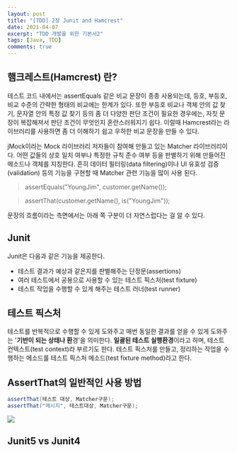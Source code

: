```yaml
---
layout: post
title: "[TDD] 2장 Junit and Hamcrest"
date: 2021-04-07
excerpt: "TDD 개발을 위한 기본서2"
tags: [Java, TDD]
comments: true
---
```

## 햄크레스트(Hamcrest) 란?

테스트 코드 내에서는 assertEquals 같은 비교 문장이 종종 사용되는데, 등호, 부등호, 비교 수준의 간략한 형태의 비교에는 한계가 있다. 또한 부등호 비교나 객체 안의 값 찾기, 문자열 안의 특정 값 찾기 등의 좀 더 다양한 판단 조건이 필요한 경우에는, 자칫 문장이 복잡해져서 판단 조건이 무엇인지 혼란스러워지기 쉽다. 이럴때 Hamcrest라는 라이브러리를 사용하면 좀 더 이해하기 쉽고 우하한 비교 문장을 만들 수 있다. 

jMock이라는 Mock 라이브러리 저자들이 참여해 만들고 있는 Matcher 라이브러리이다. 어떤 값들의 상호 일치 여부나 특정한 규칙 준수 여부 등을 판별하기 위해 만들어진 메소드나 객체를 지칭한다. 
흔히 데이터 필터링(data filtering)이나 UI 유효성 검증(validation) 등의 기능을 구현할 때 Matcher 관련 기능을 많이 사용 된다. 

> assertEquals("YoungJim", customer.getName());

> assertThat(customer.getName(), is("YoungJim"));

문장의 흐름이라는 측면에서는 아래 쪽 구분이 더 자연스럽다는 걸 알 수 있다. 

## Junit

Junit은 다음과 같은 기능을 제공한다. 

- 테스트 결과가 예상과 같은지를 판별해주는 단정문(assertions)
- 여러 테스트에서 공용으로 사용할 수 있는 테스트 픽스처(test fixture)
- 테스트 작업을 수행할 수 있게 해주는 테스트 러너(test runner)

## 테스트 픽스처

테스트를 반복적으로 수행할 수 있게 도와주고 매번 동일한 결과를 얻을 수 있게 도와주는 '**기반이 되는 상태나 환**경'을 의미한다. **일괄된 테스트 실행환경**이라고 하며, 테스트 컨텍스트(test context)라 부르기도 한다. 테스트 픽스처를 만들고, 정리하는 작업을 수행하는 메소드를 테스트 픽스처 메소드(test fixture method)라고 한다.

## AssertThat의 일반적인 사용 방법

```java
assertThat(테스트 대상, Matcher구문);
assertThat("메시지", 테스트대상, Matcher구문); 
```

<img src="https://eunmik.github.io/bonita/assets/img/210407-junit.png">

## Junit5 vs Junit4

<imt src="https://repo.yona.io/files/3959">